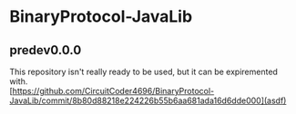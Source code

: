 # BinaryProtocol-JavaLib
<!-- The github tagging system doesn't seem to work for me.   -->

## predev0.0.0
This repository isn't really ready to be used, but it can be expiremented with.  
[https://github.com/CircuitCoder4696/BinaryProtocol-JavaLib/commit/8b80d88218e224226b55b6aa681ada16d6dde000](asdf)
